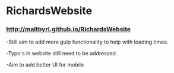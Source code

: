 # RichardsWebsite

### http://maltbyrl.github.io/RichardsWebsite

-Still aim to add more gulp functionality to help with loading times. 

-Typo's in website still need to be addressed.

-Aim to add better UI for mobile

